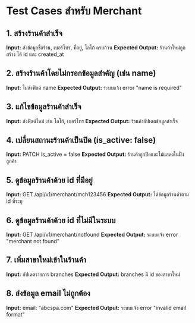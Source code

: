 # Test Cases สำหรับ Merchant

## 1. สร้างร้านค้าสำเร็จ
**Input:** ส่งข้อมูลชื่อร้าน, เบอร์โทร, ที่อยู่, โลโก้ ครบถ้วน
**Expected Output:** ร้านค้าใหม่ถูกสร้าง ได้ id และ created_at

## 2. สร้างร้านค้าโดยไม่กรอกข้อมูลสำคัญ (เช่น name)
**Input:** ไม่ส่งฟิลด์ name
**Expected Output:** ระบบแจ้ง error "name is required"

## 3. แก้ไขข้อมูลร้านค้าสำเร็จ
**Input:** ส่งฟิลด์ใหม่ เช่น โลโก้, เบอร์โทร
**Expected Output:** ร้านค้าอัปเดตข้อมูลสำเร็จ

## 4. เปลี่ยนสถานะร้านค้าเป็นปิด (is_active: false)
**Input:** PATCH is_active = false
**Expected Output:** ร้านค้าถูกปิดและไม่แสดงในฝั่งลูกค้า

## 5. ดูข้อมูลร้านค้าด้วย id ที่มีอยู่
**Input:** GET /api/v1/merchant/mch123456
**Expected Output:** ได้ข้อมูลร้านค้าตาม id ที่ระบุ

## 6. ดูข้อมูลร้านค้าด้วย id ที่ไม่มีในระบบ
**Input:** GET /api/v1/merchant/notfound
**Expected Output:** ระบบแจ้ง error "merchant not found"

## 7. เพิ่มสาขาใหม่เข้าในร้านค้า
**Input:** อัปเดตรายการ branches
**Expected Output:** branches มี id ของสาขาใหม่

## 8. ส่งข้อมูล email ไม่ถูกต้อง
**Input:** email: "abcspa.com"
**Expected Output:** ระบบแจ้ง error "invalid email format"
